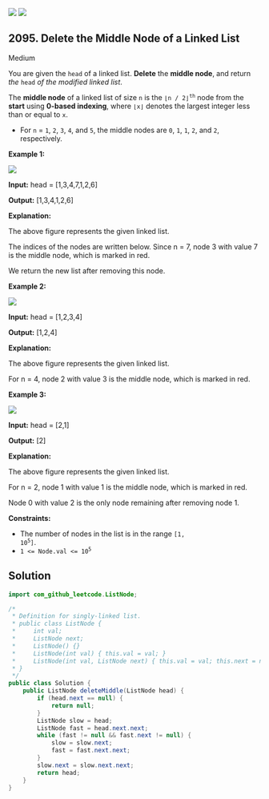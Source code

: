 [![](https://img.shields.io/github/stars/javadev/LeetCode-in-Java?label=Stars&style=flat-square)](https://github.com/javadev/LeetCode-in-Java)
[![](https://img.shields.io/github/forks/javadev/LeetCode-in-Java?label=Fork%20me%20on%20GitHub%20&style=flat-square)](https://github.com/javadev/LeetCode-in-Java/fork)

## 2095\. Delete the Middle Node of a Linked List

Medium

You are given the `head` of a linked list. **Delete** the **middle node**, and return _the_ `head` _of the modified linked list_.

The **middle node** of a linked list of size `n` is the <code>⌊n / 2⌋<sup>th</sup></code> node from the **start** using **0-based indexing**, where `⌊x⌋` denotes the largest integer less than or equal to `x`.

*   For `n` = `1`, `2`, `3`, `4`, and `5`, the middle nodes are `0`, `1`, `1`, `2`, and `2`, respectively.

**Example 1:**

![](https://assets.leetcode.com/uploads/2021/11/16/eg1drawio.png)

**Input:** head = [1,3,4,7,1,2,6]

**Output:** [1,3,4,1,2,6]

**Explanation:**

The above figure represents the given linked list.

The indices of the nodes are written below. Since n = 7, node 3 with value 7 is the middle node, which is marked in red.

We return the new list after removing this node. 

**Example 2:**

![](https://assets.leetcode.com/uploads/2021/11/16/eg2drawio.png)

**Input:** head = [1,2,3,4]

**Output:** [1,2,4]

**Explanation:**

The above figure represents the given linked list.

For n = 4, node 2 with value 3 is the middle node, which is marked in red. 

**Example 3:**

![](https://assets.leetcode.com/uploads/2021/11/16/eg3drawio.png)

**Input:** head = [2,1]

**Output:** [2]

**Explanation:**

The above figure represents the given linked list.

For n = 2, node 1 with value 1 is the middle node, which is marked in red.

Node 0 with value 2 is the only node remaining after removing node 1.

**Constraints:**

*   The number of nodes in the list is in the range <code>[1, 10<sup>5</sup>]</code>.
*   <code>1 <= Node.val <= 10<sup>5</sup></code>

## Solution

```java
import com_github_leetcode.ListNode;

/*
 * Definition for singly-linked list.
 * public class ListNode {
 *     int val;
 *     ListNode next;
 *     ListNode() {}
 *     ListNode(int val) { this.val = val; }
 *     ListNode(int val, ListNode next) { this.val = val; this.next = next; }
 * }
 */
public class Solution {
    public ListNode deleteMiddle(ListNode head) {
        if (head.next == null) {
            return null;
        }
        ListNode slow = head;
        ListNode fast = head.next.next;
        while (fast != null && fast.next != null) {
            slow = slow.next;
            fast = fast.next.next;
        }
        slow.next = slow.next.next;
        return head;
    }
}
```